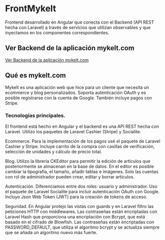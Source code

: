 # FrontMykelt

Frontend desarrollado en Angular que conecta con el Backend (API REST hecha con Laravel) a través de servicios que utilizan observables y que inyectamos en los componentes correspondientes. 

## Ver Backend de la aplicación mykelt.com

<a href="https://github.com/josecortesdev/BackMykelt" target="_blanc"> Ver Backend de la aplicación mykelt.com </a>

## Qué es mykelt.com
Mykelt es una aplicación web que hice para un cliente que necesita un ecommerce y blog personalizados. Soporta autenticación OAuth y es posible registrarse con la cuenta de Google. También incluye pagos con Stripe.

### Tecnologías principales.
El frontend está hecho en Angular y el backend es una API REST hecha con Laravel. Utilizo los paquetes de Laravel Cashier (Stripe) y Socialite.

Ecommerce.
Para la implementación de los pagos usé el paquete de Laravel Cashier y Stripe. Incluye carrito de la compra con casillas de verificación, selección de unidades y cálculo de precio total.

Blog.
Utilizo la librería CKEditor para permitir la edición de artículos que posteriormente se almacenan en la base de datos. En el editor es posible cambiar la tipografía, el tamaño, añadir tablas e imágenes. Solo las cuentas con rol de administrador pueden crear, editar y borrar artículos.

Autenticación.
Diferenciamos entre dos roles: usuario y administrador. Uso el paquete de Laravel Socialite para incluir autenticación OAuth con Google. Incluyo Json Web Token (JWT) para la creación de tokens de acceso.

Seguridad.
En Angular protejo las vistas con guards y en Laravel filtro las peticiones HTTP con middlewares. Las contraseñas están encriptadas con Laravel Hash que proporciona una encriptación con Bcrypt, que está basado en el cifrado de Blowfish. Las contraseñas están encriptadas con PASSWORD_DEFAULT, que utiliza el algoritmo bcrypt y se actualiza siempre que se añada un algoritmo nuevo más fuerte.
